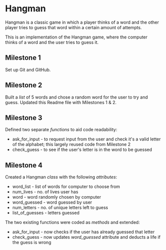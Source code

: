 # Hangman
Hangman is a classic game in which a player thinks of a word and the other player tries to guess that word within a certain amount of attempts.

This is an implementation of the Hangman game, where the computer thinks of a word and the user tries to guess it. 

## Milestone 1

Set up Git and GitHub.

## Milestone 2

Built a *list* of 5 words and chose a random word for the user to try and guess.
Updated this Readme file with Milestones 1 & 2.

## Milestone 3

Defined two separate *functions* to aid code readability: 
- ask_for_input - to request input from the user and check it's a valid letter of the alphabet; this largely reused code from Milestone 2 
- check_guess - to see if the user's letter is in the word to be guessed

## Milestone 4

Created a Hangman *class* with the following *attributes*:
- word_list - list of words for computer to choose from
- num_lives - no. of lives user has
- word - word randomly chosen by computer
- word_guessed - word guessed by user
- num_letters - no. of unique letters left to guess
- list_of_guesses - letters guessed

The two existing functions were coded as *methods* and extended:
- ask_for_input - now checks if the user has already guessed that letter
- check_guess - now updates *word_guessed* attribute and deducts a life if the guess is wrong

